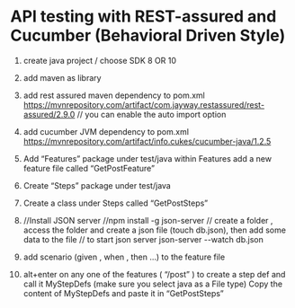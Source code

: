 # API testing with REST-assured and Cucumber (Behavioral Driven Style)


1) create java project / choose SDK 8 OR 10
2) add maven as library 


3) add rest assured maven dependency to pom.xml   https://mvnrepository.com/artifact/com.jayway.restassured/rest-assured/2.9.0
// you can enable the auto import option 


4) add cucumber JVM dependency to pom.xml  https://mvnrepository.com/artifact/info.cukes/cucumber-java/1.2.5


5) Add “Features” package under test/java
                       within Features add a new feature file called “GetPostFeature”


6) Create “Steps” package under test/java

7) Create a class under Steps called “GetPostSteps”

8) //Install JSON server 
//npm install -g json-server
// create a folder  , access the folder and create a json file (touch db.json), then add some data to the file 
// to start json server json-server --watch db.json
9) add scenario (given , when , then …) to the  feature file
10) alt+enter on any one of the features ( “/post” ) to create a step def and call it MyStepDefs (make sure you select java as a File type)
Copy the content of MyStepDefs and paste it in “GetPostSteps”
